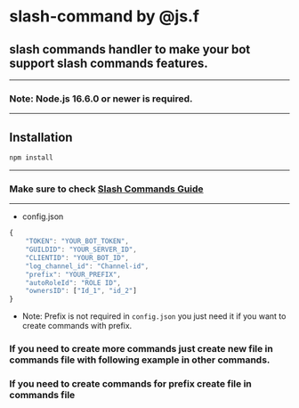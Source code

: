 # slash-command by @js.f

## slash commands handler to make your bot support slash commands features.

---
### Note: Node.js 16.6.0 or newer is required.
---

## Installation

```sh
npm install
```

---
### Make sure to check [Slash Commands Guide](https://discordjs.guide/interactions/slash-commands.html#registering-slash-commands)
---

- config.json
```js
{
    "TOKEN": "YOUR_BOT_TOKEN",
    "GUILDID": "YOUR_SERVER_ID",
    "CLIENTID": "YOUR_BOT_ID",
    "log_channel_id": "Channel-id",
    "prefix": "YOUR_PREFIX",
    "autoRoleId": "ROLE ID",
    "ownersID": ["Id_1", "id_2"]
}
```
- Note: Prefix is not required in `config.json` you just need it if you want to create commands with prefix.

### If you need to create more commands just create new file in commands file with following example in other commands.

### If you need to create commands for prefix create file in commands file
